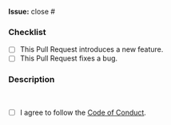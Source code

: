 <!-- markdownlint-disable MD041 -->

**Issue:** close #

### Checklist

- [ ] This Pull Request introduces a new feature.
- [ ] This Pull Request fixes a bug.

### Description

<!--
A clear and concise description
  - Why did you make this change?
  - Please describe how this method is better than others.
-->

<br />

- [ ] I agree to follow the [Code of Conduct](https://github.com/5ouma/opml-generator/blob/main/.github/CODE_OF_CONDUCT.md).
